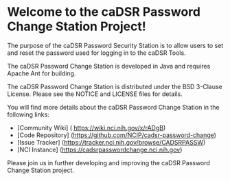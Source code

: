 Welcome to the caDSR Password Change Station Project!
=====================================

The purpose of the caDSR Password Security Station is to allow users to set and reset the password used for logging in to the caDSR Tools.

The caDSR Password Change Station is developed in Java and requires Apache Ant for building.

The caDSR Password Change Station is distributed under the BSD 3-Clause License.
Please see the NOTICE and LICENSE files for details.

You will find more details about the caDSR Password Change Station in the following links:
 * [Community Wiki] ( 	https://wiki.nci.nih.gov/x/rADgB)
 * [Code Repository] (https://github.com/NCIP/cadsr-password-change)
 * [Issue Tracker] (https://tracker.nci.nih.gov/browse/CADSRPASSW)
 * [NCI Instance] (https://cadsrpasswordchange.nci.nih.gov)
 
Please join us in further developing and improving the caDSR Password Change Station project.
